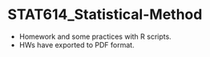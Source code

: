 # STAT614_Statistical-Method
* Homework and some practices with R scripts.
* HWs have exported to PDF format.
